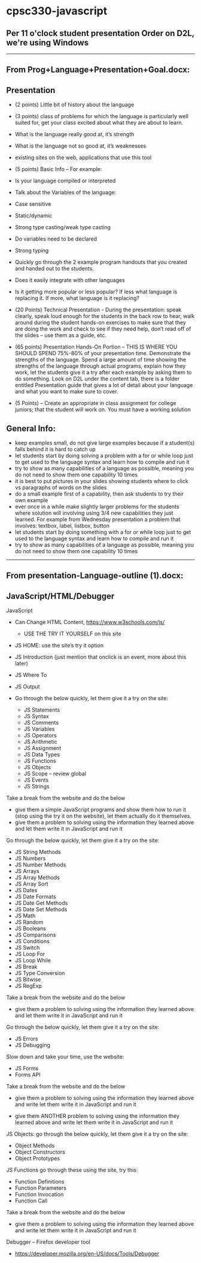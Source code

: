 # cpsc330-javascript

## Per 11 o'clock student presentation Order on D2L, we're using Windows

---

## From Prog+Language+Presentation+Goal.docx:

## Presentation

- (2 points) Little bit of history about the language
- (3 points) class of problems for which the language is particularly well suited for, get your class excited about what they are about to learn. 
- What is the language really good at, it’s strength
- What is the language not so good at, it’s weaknesses
- existing sites on the web, applications that use this tool
- (5 points) Basic Info – For example:
- Is your language compiled or interpreted
- Talk about the Variables of the language:
- Case sensitive
- Static/dynamic
- Strong type casting/weak type casting
- Do variables need to be declared
- Strong typing
- Quickly go through the 2 example program handouts that you created and handed out to the students.
- Does it easily integrate with other languages
- Is it getting more popular or less popular? If less what language is replacing it. If more, what language is it replacing?

- (20 Points) Technical Presentation - During the presentation: speak clearly, speak loud enough for the students in the back row to hear, walk around during the student hands-on exercises to make sure that they are doing the work and check to see if they need help, don’t read off of the slides – use them as a guide, etc.
  
- (65 points) Presentation Hands-On Portion – THIS IS WHERE YOU SHOULD SPEND 75%-80% of your presentation time. Demonstrate the strengths of the language.  Spend a large amount of time showing the strengths of the language through actual programs, explain how they work, let the students give it a try after each example by asking them to do something. Look on D2L under the content tab, there is a folder entitled Presentation guide that gives a lot of detail about your language and what you want to make sure to cover.

- (5 Points) – Create an appropriate in class assignment for college juniors; that the student will work on. You must have a working solution

## General Info:

- keep examples small, do not give large examples because if a student(s) falls behind it is hard to catch up
- let students start by doing solving a problem with a for or while loop just to get used to the language syntax and learn how to compile and run it
- try to show as many capabilities of a language as possible, meaning you do not need to show them one capability 10 times
- it is best to put pictures in your slides showing students where to click vs paragraphs of words on the slides
- do a small example first of a capability, then ask students to try their own example
- ever once in a while make slightly larger problems for the students where solution will involving using 3/4 new capabilities they just learned. For example from Wednesday presentation a problem that involves: textbox, label, listbox, button
- let students start by doing something with a for or while loop just to get used to the language syntax and learn how to compile and run it
- try to show as many capabilities of a language as possible, meaning you do not need to show them one capability 10 times

---

## From presentation-Language-outline (1).docx:

## JavaScript/HTML/Debugger

JavaScript 
- Can Change HTML Content, https://www.w3schools.com/js/

  - USE THE TRY IT YOURSELF on this site

- JS HOME: use the site’s try it option
- JS Introduction (just mention that onclick is an event, more about this later)
- JS Where To
- JS Output
- Go through the below quickly, let them give it a try on the site:
  - JS Statements
  - JS Syntax
  - JS Comments
  - JS Variables
  - JS Operators
  - JS Arithmetic
  - JS Assignment
  - JS Data Types
  - JS Functions
  - JS Objects
  - JS Scope – review global
  - JS Events
  - JS Strings

Take a break from the website and do the below

- give them a simple JavaScript programs and show them 
how to run it (stop using the try it on the website), let them actually do it themselves.
- give them a problem to solving using the information they learned above and let them write it in JavaScript and run it

Go through the below quickly, let them give it a try on the site:

- JS String Methods
- JS Numbers
- JS Number Methods
- JS Arrays
- JS Array Methods
- JS Array Sort
- JS Dates
- JS Date Formats
- JS Date Get Methods
- JS Date Set Methods
- JS Math
- JS Random
- JS Booleans
- JS Comparisons
- JS Conditions
- JS Switch
- JS Loop For
- JS Loop While
- JS Break
- JS Type Conversion
- JS Bitwise
- JS RegExp

Take a break from the website and do the below

- give them a problem to solving using the information they learned above and let them write it in JavaScript and run it

Go through the below quickly, let them give it a try on the site:

- JS Errors
- JS Debugging

Slow down and take your time, use the website:

- JS Forms
- Forms API

Take a break from the website and do the below

- give them a problem to solving using the information they learned above and write let them write it in JavaScript and run it

- give them ANOTHER problem to solving using the information they learned above and write let them write it in JavaScript and run it

JS Objects: go through the below quickly, let them give it a try on the site:

- Object Methods
- Object Constructors
- Object Prototypes

JS Functions go through these using the site, try this:

- Function Definitions
- Function Parameters
- Function Invocation
- Function Call

Take a break from the website and do the below

- give them a problem to solving using the information they learned above and write let them write it in JavaScript and run it

Debugger – Firefox developer tool
- https://developer.mozilla.org/en-US/docs/Tools/Debugger 